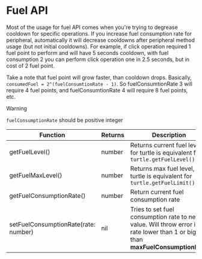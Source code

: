 # Fuel API

Most of the usage for fuel API comes when you're trying to degrease cooldown for specific operations. If you increase fuel consumption rate for peripheral, automatically it will decrease cooldowns after peripheral method usage (but not initial cooldowns). For example, if click operation required 1 fuel point to perform and will have 5 seconds cooldown, with fuel consumption 2 you can perform click operation one in 2.5 seconds, but in cost of 2 fuel point.

Take a note that fuel point will grow faster, than cooldown drops. Basically, `consumedFuel = 2^(fuelConsumtionRate - 1)`. So fuelConsumtionRate 3 will require 4 fuel points, and fuelConsumtionRate 4 will require 8 fuel points, etc.

> [!warning]
>  `fuelConsumptionRate` should be positive integer


| Function                             | Returns | Description                                                                                                                    |
|--------------------------------------|---------|--------------------------------------------------------------------------------------------------------------------------------|
| getFuelLevel()                       | number  | Returns current fuel level, for turtle is equivalent for `turtle.getFuelLevel()`                                               |
| getFuelMaxLevel()                    | number  | Returns max fuel level, for turtle is equivalent for `turtle.getFuelLimit()`                                                   |
| getFuelConsumptionRate()             | number  | Return current fuel consumption rate                                                                                           |
| setFuelConsumptionRate(rate: number) | nil     | Tries to set fuel consumption rate to new value. Will throw error if rate lower than 1 or bigger than **maxFuelConsumptionRate** |
